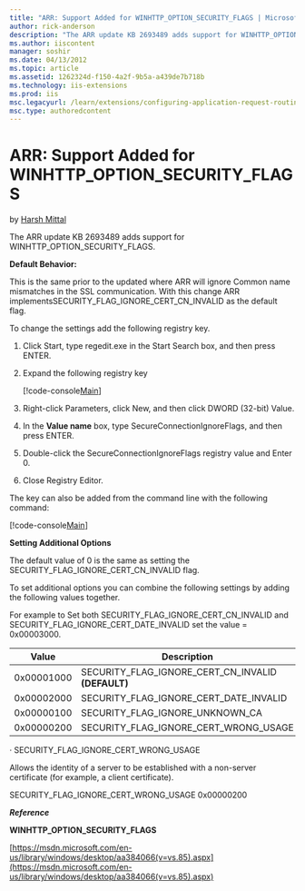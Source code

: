 ```yaml
---
title: "ARR: Support Added for WINHTTP_OPTION_SECURITY_FLAGS | Microsoft Docs"
author: rick-anderson
description: "The ARR update KB 2693489 adds support for WINHTTP_OPTION_SECURITY_FLAGS. Default Behavior: This is the same prior to the updated where ARR will ignore Comm..."
ms.author: iiscontent
manager: soshir
ms.date: 04/13/2012
ms.topic: article
ms.assetid: 1262324d-f150-4a2f-9b5a-a439de7b718b
ms.technology: iis-extensions
ms.prod: iis
msc.legacyurl: /learn/extensions/configuring-application-request-routing-arr/arr-support-added-for-winhttpoptionsecurityflags
msc.type: authoredcontent
---
```

ARR: Support Added for WINHTTP_OPTION_SECURITY_FLAGS
====================
by [Harsh Mittal](https://twitter.com/harshmittal)

The ARR update KB 2693489 adds support for WINHTTP\_OPTION\_SECURITY\_FLAGS.

**Default Behavior:** 

This is the same prior to the updated where ARR will ignore Common name mismatches in the SSL communication. With this change ARR implementsSECURITY\_FLAG\_IGNORE\_CERT\_CN\_INVALID as the default flag.

To change the settings add the following registry key.

1. Click Start, type regedit.exe in the Start Search box, and then press ENTER.
2. Expand the following registry key 

    [!code-console[Main](arr-support-added-for-winhttpoptionsecurityflags/samples/sample1.cmd)]
3. Right-click Parameters, click New, and then click DWORD (32-bit) Value.
4. In the **Value name** box, type SecureConnectionIgnoreFlags, and then press ENTER.
5. Double-click the SecureConnectionIgnoreFlags registry value and Enter 0.
6. Close Registry Editor.

The key can also be added from the command line with the following command:

[!code-console[Main](arr-support-added-for-winhttpoptionsecurityflags/samples/sample2.cmd)]

**Setting Additional Options**

The default value of 0 is the same as setting the SECURITY\_FLAG\_IGNORE\_CERT\_CN\_INVALID flag.

To set additional options you can combine the following settings by adding the following values together.

For example to Set both SECURITY\_FLAG\_IGNORE\_CERT\_CN\_INVALID and SECURITY\_FLAG\_IGNORE\_CERT\_DATE\_INVALID set the value = 0x00003000.

| Value | Description |
| --- | --- |
| 0x00001000 | SECURITY\_FLAG\_IGNORE\_CERT\_CN\_INVALID **(DEFAULT)** |
| 0x00002000 | SECURITY\_FLAG\_IGNORE\_CERT\_DATE\_INVALID |
| 0x00000100 | SECURITY\_FLAG\_IGNORE\_UNKNOWN\_CA |
| 0x00000200 | SECURITY\_FLAG\_IGNORE\_CERT\_WRONG\_USAGE |

· SECURITY\_FLAG\_IGNORE\_CERT\_WRONG\_USAGE

Allows the identity of a server to be established with a non-server certificate (for example, a client certificate).

SECURITY\_FLAG\_IGNORE\_CERT\_WRONG\_USAGE 0x00000200

***Reference***

**WINHTTP\_OPTION\_SECURITY\_FLAGS**

[https://msdn.microsoft.com/en-us/library/windows/desktop/aa384066(v=vs.85).aspx](https://msdn.microsoft.com/en-us/library/windows/desktop/aa384066(v=vs.85).aspx)
